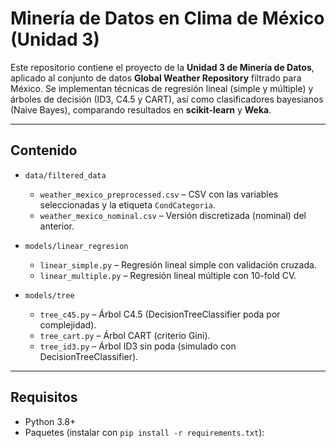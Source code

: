 # Minería de Datos en Clima de México (Unidad 3)

Este repositorio contiene el proyecto de la **Unidad 3 de Minería de Datos**, aplicado al conjunto de datos **Global Weather Repository** filtrado para México. Se implementan técnicas de regresión lineal (simple y múltiple) y árboles de decisión (ID3, C4.5 y CART), así como clasificadores bayesianos (Naive Bayes), comparando resultados en **scikit-learn** y **Weka**.

---

## Contenido

- `data/filtered_data`  
  - `weather_mexico_preprocessed.csv` – CSV con las variables seleccionadas y la etiqueta `CondCategoria`.  
  - `weather_mexico_nominal.csv` – Versión discretizada (nominal) del anterior.

- `models/linear_regresion`  
  - `linear_simple.py` – Regresión lineal simple con validación cruzada.  
  - `linear_multiple.py` – Regresión lineal múltiple con 10-fold CV.  

- `models/tree`
  - `tree_c45.py` – Árbol C4.5 (DecisionTreeClassifier poda por complejidad).  
  - `tree_cart.py` – Árbol CART (criterio Gini).  
  - `tree_id3.py` – Árbol ID3 sin poda (simulado con DecisionTreeClassifier).

---

## Requisitos

- Python 3.8+  
- Paquetes (instalar con `pip install -r requirements.txt`):  
